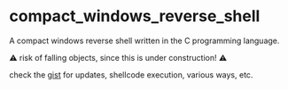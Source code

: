 # compact_windows_reverse_shell
A compact windows reverse shell written in the C programming language. 

:warning: risk of falling objects, since this is under construction! :warning:

check the [gist](https://gist.github.com/loneicewolf/03d71d65735d8b2d34b5c60b1232d144) for updates, shellcode execution, various ways, etc.
